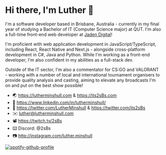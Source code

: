 # Hi there, I'm Luther 👋

I'm a software developer based in Brisbane, Australia - currently in my final year of studying a Bachelor of IT (Computer Science major) at QUT. I'm also a full-time front-end web developer at [Jaden Digital](https://jadendigital.com.au)!

I'm proficient with web application development in JavaScript/TypeScript, including React, React Native and Next.js - alongside cross-platform development in C#, Java and Python. While I'm working as a front-end developer, I'm also confident in my abilities as a full-stack dev.

Outside of the IT sector, I'm also a commentator for CS:GO and VALORANT - working with a number of local and international tournament organisers to provide quality analysis and casting, aiming to elevate any broadcasts I'm on and put on the best show possible!

- 🌏 https://lutherminshull.com & https://its2sBs.com
- 💼 https://www.linkedin.com/in/lutherminshull/
- 📱 https://twitter.com/LutherMinshull & https://twitter.com/its2sBs
- ✉️ luther@lutherminshull.com
- 📽️ https://twitch.tv/2sBs
- ⌨️ Discord: @2sBs
- 📷 http://instagram.com/luther.minshull

[![spotify-github-profile](https://spotify-github-profile.vercel.app/api/view?uid=2sbs&cover_image=true&theme=novatorem)](https://spotify-github-profile.vercel.app/api/view?uid=2sbs&redirect=true)

